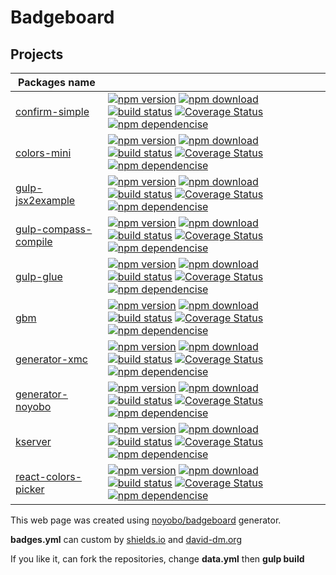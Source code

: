 # Badgeboard

## Projects

|Packages name                                                                |                                                                                                                                                                                                                                                                                                                                                                                                                                                                                                                                                                                                                                                                                                                                                                       |
|-----------------------------------------------------------------------------|-----------------------------------------------------------------------------------------------------------------------------------------------------------------------------------------------------------------------------------------------------------------------------------------------------------------------------------------------------------------------------------------------------------------------------------------------------------------------------------------------------------------------------------------------------------------------------------------------------------------------------------------------------------------------------------------------------------------------------------------------------------------------|
|[confirm-simple](https://github.com/noyobo/confirm-simple)                   |[![npm version](http://img.shields.io/npm/v/confirm-simple.svg?style=flat)](https://www.npmjs.org/package/confirm-simple) [![npm download](http://img.shields.io/npm/dm/confirm-simple.svg?style=flat)](https://www.npmjs.org/package/confirm-simple) [![build status](http://img.shields.io/travis/noyobo/confirm-simple.svg?style=flat)](https://travis-ci.org/noyobo/confirm-simple) [![Coverage Status](https://img.shields.io/coveralls/noyobo/confirm-simple.svg?style=flat)](https://coveralls.io/r/noyobo/confirm-simple) [![npm dependencise](https://david-dm.org/noyobo/confirm-simple.svg?style=flat)](https://david-dm.org/noyobo/confirm-simple)                                                                                                         |
|[colors-mini](https://github.com/noyobo/colors)                              |[![npm version](http://img.shields.io/npm/v/colors-mini.svg?style=flat)](https://www.npmjs.org/package/colors-mini) [![npm download](http://img.shields.io/npm/dm/colors-mini.svg?style=flat)](https://www.npmjs.org/package/colors-mini) [![build status](http://img.shields.io/travis/noyobo/colors.svg?style=flat)](https://travis-ci.org/noyobo/colors) [![Coverage Status](https://img.shields.io/coveralls/noyobo/colors.svg?style=flat)](https://coveralls.io/r/noyobo/colors) [![npm dependencise](https://david-dm.org/noyobo/colors.svg?style=flat)](https://david-dm.org/noyobo/colors)                                                                                                                                                                     |
|[gulp-jsx2example](https://github.com/noyobo/gulp-jsx2example)               |[![npm version](http://img.shields.io/npm/v/gulp-jsx2example.svg?style=flat)](https://www.npmjs.org/package/gulp-jsx2example) [![npm download](http://img.shields.io/npm/dm/gulp-jsx2example.svg?style=flat)](https://www.npmjs.org/package/gulp-jsx2example) [![build status](http://img.shields.io/travis/noyobo/gulp-jsx2example.svg?style=flat)](https://travis-ci.org/noyobo/gulp-jsx2example) [![Coverage Status](https://img.shields.io/coveralls/noyobo/gulp-jsx2example.svg?style=flat)](https://coveralls.io/r/noyobo/gulp-jsx2example) [![npm dependencise](https://david-dm.org/noyobo/gulp-jsx2example.svg?style=flat)](https://david-dm.org/noyobo/gulp-jsx2example)                                                                                     |
|[gulp-compass-compile](https://github.com/noyobo/gulp-compass-compile)       |[![npm version](http://img.shields.io/npm/v/gulp-compass-compile.svg?style=flat)](https://www.npmjs.org/package/gulp-compass-compile) [![npm download](http://img.shields.io/npm/dm/gulp-compass-compile.svg?style=flat)](https://www.npmjs.org/package/gulp-compass-compile) [![build status](http://img.shields.io/travis/noyobo/gulp-compass-compile.svg?style=flat)](https://travis-ci.org/noyobo/gulp-compass-compile) [![Coverage Status](https://img.shields.io/coveralls/noyobo/gulp-compass-compile.svg?style=flat)](https://coveralls.io/r/noyobo/gulp-compass-compile) [![npm dependencise](https://david-dm.org/noyobo/gulp-compass-compile.svg?style=flat)](https://david-dm.org/noyobo/gulp-compass-compile)                                             |
|[gulp-glue](https://github.com/noyobo/gulp-glue)                             |[![npm version](http://img.shields.io/npm/v/gulp-glue.svg?style=flat)](https://www.npmjs.org/package/gulp-glue) [![npm download](http://img.shields.io/npm/dm/gulp-glue.svg?style=flat)](https://www.npmjs.org/package/gulp-glue) [![build status](http://img.shields.io/travis/noyobo/gulp-glue.svg?style=flat)](https://travis-ci.org/noyobo/gulp-glue) [![Coverage Status](https://img.shields.io/coveralls/noyobo/gulp-glue.svg?style=flat)](https://coveralls.io/r/noyobo/gulp-glue) [![npm dependencise](https://david-dm.org/noyobo/gulp-glue.svg?style=flat)](https://david-dm.org/noyobo/gulp-glue)                                                                                                                                                           |
|[gbm](https://github.com/noyobo/gbm)                                         |[![npm version](http://img.shields.io/npm/v/gbm.svg?style=flat)](https://www.npmjs.org/package/gbm) [![npm download](http://img.shields.io/npm/dm/gbm.svg?style=flat)](https://www.npmjs.org/package/gbm) [![build status](http://img.shields.io/travis/noyobo/gbm.svg?style=flat)](https://travis-ci.org/noyobo/gbm) [![Coverage Status](https://img.shields.io/coveralls/noyobo/gbm.svg?style=flat)](https://coveralls.io/r/noyobo/gbm) [![npm dependencise](https://david-dm.org/noyobo/gbm.svg?style=flat)](https://david-dm.org/noyobo/gbm)                                                                                                                                                                                                                       |
|[generator-xmc](https://github.com/noyobo/generator-xmc)                     |[![npm version](http://img.shields.io/npm/v/generator-xmc.svg?style=flat)](https://www.npmjs.org/package/generator-xmc) [![npm download](http://img.shields.io/npm/dm/generator-xmc.svg?style=flat)](https://www.npmjs.org/package/generator-xmc) [![build status](http://img.shields.io/travis/noyobo/generator-xmc.svg?style=flat)](https://travis-ci.org/noyobo/generator-xmc) [![Coverage Status](https://img.shields.io/coveralls/noyobo/generator-xmc.svg?style=flat)](https://coveralls.io/r/noyobo/generator-xmc) [![npm dependencise](https://david-dm.org/noyobo/generator-xmc.svg?style=flat)](https://david-dm.org/noyobo/generator-xmc)                                                                                                                   |
|[generator-noyobo](https://github.com/noyobo/generator-noyobo)               |[![npm version](http://img.shields.io/npm/v/generator-noyobo.svg?style=flat)](https://www.npmjs.org/package/generator-noyobo) [![npm download](http://img.shields.io/npm/dm/generator-noyobo.svg?style=flat)](https://www.npmjs.org/package/generator-noyobo) [![build status](http://img.shields.io/travis/noyobo/generator-noyobo.svg?style=flat)](https://travis-ci.org/noyobo/generator-noyobo) [![Coverage Status](https://img.shields.io/coveralls/noyobo/generator-noyobo.svg?style=flat)](https://coveralls.io/r/noyobo/generator-noyobo) [![npm dependencise](https://david-dm.org/noyobo/generator-noyobo.svg?style=flat)](https://david-dm.org/noyobo/generator-noyobo)                                                                                     |
|[kserver](https://github.com/noyobo/kserver)                                 |[![npm version](http://img.shields.io/npm/v/kserver.svg?style=flat)](https://www.npmjs.org/package/kserver) [![npm download](http://img.shields.io/npm/dm/kserver.svg?style=flat)](https://www.npmjs.org/package/kserver) [![build status](http://img.shields.io/travis/noyobo/kserver.svg?style=flat)](https://travis-ci.org/noyobo/kserver) [![Coverage Status](https://img.shields.io/coveralls/noyobo/kserver.svg?style=flat)](https://coveralls.io/r/noyobo/kserver) [![npm dependencise](https://david-dm.org/noyobo/kserver.svg?style=flat)](https://david-dm.org/noyobo/kserver)                                                                                                                                                                               |
|[react-colors-picker](https://github.com/react-component/react-colors-picker)|[![npm version](http://img.shields.io/npm/v/react-colors-picker.svg?style=flat)](https://www.npmjs.org/package/react-colors-picker) [![npm download](http://img.shields.io/npm/dm/react-colors-picker.svg?style=flat)](https://www.npmjs.org/package/react-colors-picker) [![build status](http://img.shields.io/travis/react-component/react-colors-picker.svg?style=flat)](https://travis-ci.org/react-component/react-colors-picker) [![Coverage Status](https://img.shields.io/coveralls/react-component/react-colors-picker.svg?style=flat)](https://coveralls.io/r/react-component/react-colors-picker) [![npm dependencise](https://david-dm.org/react-component/react-colors-picker.svg?style=flat)](https://david-dm.org/react-component/react-colors-picker) |

<footer>
  <p>This web page was created using <a href="https://github.com/noyobo/badgeboard">noyobo/badgeboard</a> generator.</p>
  <p><strong>badges.yml</strong>  can custom by <a href="http://shields.io/" target="_blank">shields.io</a> and <a href="https://david-dm.org/" target="_blank">david-dm.org</a></p>
  <p>If you like it, can fork the repositories, change <strong>data.yml</strong> then <strong>gulp build</strong></p>
</footer>